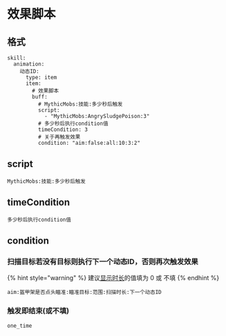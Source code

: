# 效果脚本

## 格式

```text
skill:
  animation:
    动态ID:
      type: item
      item:
        # 效果脚本
        buff:
          # MythicMobs:技能:多少秒后触发
          script:
            - "MythicMobs:AngrySludgePoison:3"
          # 多少秒后执行condition值
          timeCondition: 3
          # 关于再触发效果
          condition: "aim:false:all:10:3:2"
```

## script

```text
MythicMobs:技能:多少秒后触发
```

## timeCondition

```text
多少秒后执行condition值
```

## condition

### 扫描目标若没有目标则执行下一个动态ID，否则再次触发效果

{% hint style="warning" %}
建议[显示时长](../displaytime.md)的值填为 0 或 不填
{% endhint %}

```text
aim:盔甲架是否点头瞄准:瞄准目标:范围:扫描时长:下一个动态ID
```

### 触发即结束\(或不填\)

```text
one_time
```

